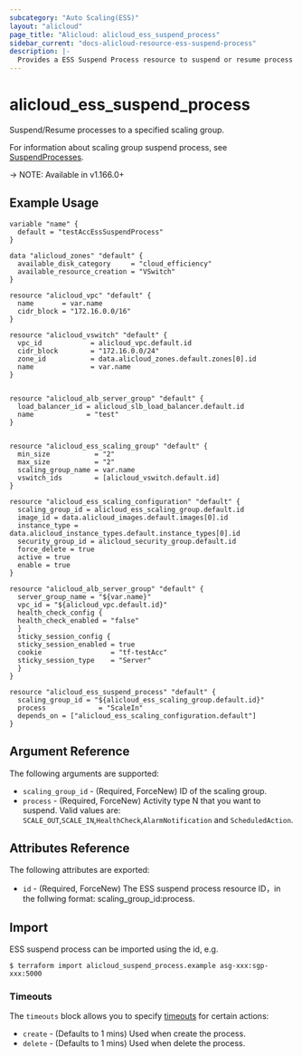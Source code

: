 ```yaml
---
subcategory: "Auto Scaling(ESS)"
layout: "alicloud"
page_title: "Alicloud: alicloud_ess_suspend_process"
sidebar_current: "docs-alicloud-resource-ess-suspend-process"
description: |-
  Provides a ESS Suspend Process resource to suspend or resume process for scaling group.
---
```


# alicloud\_ess\_suspend\_process

Suspend/Resume processes to a specified scaling group.

For information about scaling group suspend process, see [SuspendProcesses](https://www.alibabacloud.com/help/en/auto-scaling/latest/suspendprocesses).

-> NOTE: Available in v1.166.0+

## Example Usage

```
variable "name" {
  default = "testAccEssSuspendProcess"
}

data "alicloud_zones" "default" {
  available_disk_category     = "cloud_efficiency"
  available_resource_creation = "VSwitch"
}

resource "alicloud_vpc" "default" {
  name       = var.name
  cidr_block = "172.16.0.0/16"
}

resource "alicloud_vswitch" "default" {
  vpc_id            = alicloud_vpc.default.id
  cidr_block        = "172.16.0.0/24"
  zone_id           = data.alicloud_zones.default.zones[0].id
  name              = var.name
}


resource "alicloud_alb_server_group" "default" {
  load_balancer_id = alicloud_slb_load_balancer.default.id
  name             = "test"
}


resource "alicloud_ess_scaling_group" "default" {
  min_size           = "2"
  max_size           = "2"
  scaling_group_name = var.name
  vswitch_ids        = [alicloud_vswitch.default.id]
}

resource "alicloud_ess_scaling_configuration" "default" {
  scaling_group_id = alicloud_ess_scaling_group.default.id
  image_id = data.alicloud_images.default.images[0].id
  instance_type = data.alicloud_instance_types.default.instance_types[0].id
  security_group_id = alicloud_security_group.default.id
  force_delete = true
  active = true
  enable = true
}

resource "alicloud_alb_server_group" "default" {
  server_group_name = "${var.name}"
  vpc_id = "${alicloud_vpc.default.id}"
  health_check_config {
  health_check_enabled = "false"
  }
  sticky_session_config {
  sticky_session_enabled = true
  cookie                 = "tf-testAcc"
  sticky_session_type    = "Server"
  }
}

resource "alicloud_ess_suspend_process" "default" {
  scaling_group_id = "${alicloud_ess_scaling_group.default.id}"
  process             = "ScaleIn"
  depends_on = ["alicloud_ess_scaling_configuration.default"]
}

```

## Argument Reference

The following arguments are supported:

* `scaling_group_id` - (Required, ForceNew) ID of the scaling group.
* `process` - (Required, ForceNew) Activity type N that you want to suspend. Valid values are: `SCALE_OUT`,`SCALE_IN`,`HealthCheck`,`AlarmNotification` and `ScheduledAction`.




## Attributes Reference

The following attributes are exported:

* `id` - (Required, ForceNew) The ESS suspend process resource ID，in the follwing format: scaling_group_id:process.

## Import

ESS suspend process can be imported using the id, e.g.

```
$ terraform import alicloud_suspend_process.example asg-xxx:sgp-xxx:5000 
```

### Timeouts

The `timeouts` block allows you to specify [timeouts](https://www.terraform.io/docs/configuration-0-11/resources.html#timeouts) for certain actions:

* `create` - (Defaults to 1 mins) Used when create the process.
* `delete` - (Defaults to 1 mins) Used when delete the process.